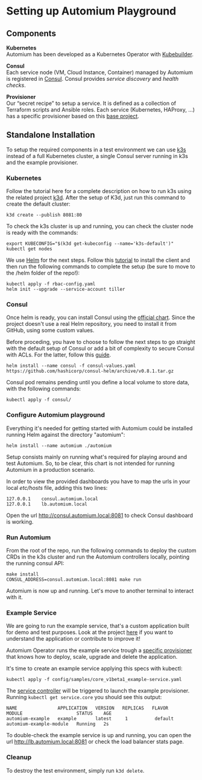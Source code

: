 # Setting up Automium Playground

## Components

**Kubernetes**  
Automium has been developed as a Kubernetes Operator with [Kubebuilder](https://github.com/kubernetes-sigs/kubebuilder).

**Consul**  
Each service node (VM, Cloud Instance, Container) managed by Automium is registered in [Consul](https://www.consul.io/). Consul provides _service discovery_ and _health checks_.

**Provisioner**  
Our “secret recipe” to setup a service. It is defined as a collection of Terraform scripts and Ansible roles. Each service (Kubernetes, HAProxy, …) has a specific provisioner based on this [base project](https://github.com/automium/provisioner). 

## Standalone Installation

To setup the required components in a test environment we can use [k3s](https://github.com/rancher/k3s) instead of a full Kubernetes cluster, a single Consul server running in k3s and the example provisioner.

### Kubernetes

Follow the tutorial here for a complete description on how to run k3s using the related project [k3d](https://github.com/rancher/k3d). After the setup of K3d, just run this command to create the default cluster:

`k3d create --publish 8081:80`

To check the k3s cluster is up and running, you can check the cluster node is ready with the commands:

```
export KUBECONFIG="$(k3d get-kubeconfig --name='k3s-default')"
kubectl get nodes
```

We use [Helm](https://helm.sh/) for the next steps. Follow this [tutorial](https://helm.sh/docs/using_helm/#installing-helm) to install the client and then run the following commands to complete the setup (be sure to move to the /helm folder of the repo!):  

```  
kubectl apply -f rbac-config.yaml
helm init --upgrade --service-account tiller
```

### Consul

Once helm is ready, you can install Consul using the [official chart](https://github.com/hashicorp/consul-helm). Since the project doesn't use a real Helm repository, you need to install it from GitHub, using some custom values.

Before proceding, you have to choose to follow the next steps to go straight with the default setup of Consul or add a bit of complexity to secure Consul with ACLs. For the latter, follow this [guide](https://github.com/automium/automium/tree/master/helm/SETUP_ACL.md).

`helm install --name consul -f consul-values.yaml https://github.com/hashicorp/consul-helm/archive/v0.8.1.tar.gz`

Consul pod remains pending until you define a local volume to store data, with the following commands:

```
kubectl apply -f consul/
```

### Configure Automium playground

Everything it's needed for getting started with Automium could be installed running Helm against the directory "automium":

`helm install --name automium ./automium`

Setup consists mainly on running what's required for playing around and test Automium. So, to be clear, this chart is not intended for running Automium in a production scenario.

In order to view the provided dashboards you have to map the urls in your local _etc/hosts_ file, adding this two lines:

```
127.0.0.1    consul.automium.local
127.0.0.1    lb.automium.local
```

Open the url http://consul.automium.local:8081 to check Consul dashboard is working.

### Run Automium

From the root of the repo, run the following commands to deploy the custom CRDs in the k3s cluster and run the Automium controllers locally, pointing the running consul API:

```
make install
CONSUL_ADDRESS=consul.automium.local:8081 make run
```

Automium is now up and running. Let's move to another terminal to interact with it.  

### Example Service

We are going to run the example service, that's a custom application built for demo and test purposes. Look at the project [here](https://github.com/automium/reactor) if you want to understand the application or contribute to improve it!

Automium Operator runs the example service trough a [specific provisioner](https://github.com/automium/automium/tree/master/test/provisioners/example) that knows how to deploy, scale, upgrade and delete the application.

It's time to create an example service applying this specs with kubectl:

`kubectl apply -f config/samples/core_v1beta1_example-service.yaml`

The [service controller](https://github.com/automium/automium/blob/master/pkg/controller/service/service_controller.go) will be triggered to launch the example provisioner. Running `kubectl get service.core` you should see this output:

```
NAME               APPLICATION   VERSION   REPLICAS   FLAVOR          MODULE                    STATUS    AGE
automium-example   example       latest     1          default   automium-example-module   Running   2s
```

To double-check the example service is up and running, you can open the url http://lb.automium.local:8081 or check the load balancer stats page.

### Cleanup

To destroy the test environment, simply run `k3d delete`.
